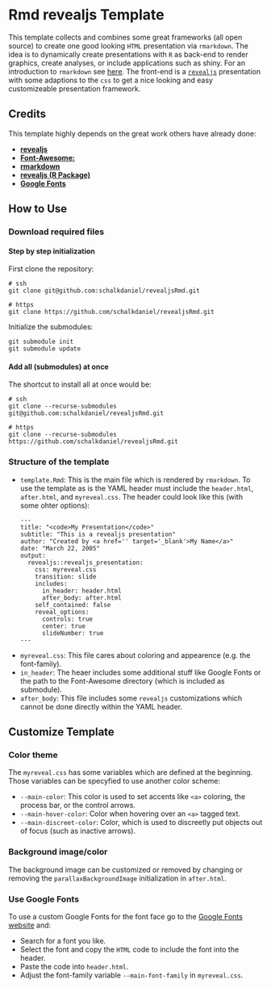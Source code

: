 # Rmd revealjs Template

This template collects and combines some great frameworks (all open source) to create one good looking `HTML` presentation via `rmarkdown`. The idea is to dynamically create presentations with `R` as back-end to render graphics, create analyses, or include applications such as shiny. For an introduction to `rmarkdown` see [here](https://rmarkdown.rstudio.com/lesson-1.html). The front-end is a [`revealjs`](https://revealjs.com/) presentation with some adaptions to the `css` to get a nice looking and easy customizeable presentation framework. 

## Credits

This template highly depends on the great work others have already done:

- [**revealjs**](https://revealjs.com/)
- [**Font-Awesome:**](https://www.google.com)
- [**rmarkdown**](https://rmarkdown.rstudio.com/)
- [**revealjs (R Package)**](https://cran.r-project.org/web/packages/revealjs/index.html)
- [**Google Fonts**](https://fonts.google.com/)

## How to Use

### Download required files

#### Step by step initialization

First clone the repository:
```
# ssh
git clone git@github.com:schalkdaniel/revealjsRmd.git

# https
git clone https://github.com/schalkdaniel/revealjsRmd.git
```

Initialize the submodules:
```
git submodule init
git submodule update
```

#### Add all (submodules) at once

The shortcut to install all at once would be:
```
# ssh
git clone --recurse-submodules git@github.com:schalkdaniel/revealjsRmd.git

# https
git clone --recurse-submodules https://github.com/schalkdaniel/revealjsRmd.git
```

### Structure of the template

- `template.Rmd`: This is the main file which is rendered by `rmarkdown`. To use the template as is the YAML header must include the `header.html`,  `after.html`, and `myreveal.css`. The header could look like this (with some ohter options):
    ```
    ---
    title: "<code>My Presentation</code>"
    subtitle: "This is a revealjs presentation"
    author: "Created by <a href='' target='_blank'>My Name</a>"
    date: "March 22, 2005"
    output:
      revealjs::revealjs_presentation:
        css: myreveal.css
        transition: slide
        includes:
          in_header: header.html
          after_body: after.html
        self_contained: false
        reveal_options:
          controls: true
          center: true
          slideNumber: true
    ---
    ```
- `myreveal.css`: This file cares about coloring and appearence (e.g. the font-family).
- `in_header`: The heaer includes some additional stuff like Google Fonts or the path to the Font-Awesome directory (which is included as submodule).
- `after_body`: This file includes some `revealjs` customizations which cannot be done directly within the YAML header.

## Customize Template

### Color theme

The `myreveal.css` has some variables which are defined at the beginning. Those variables can be specyfied to use another color scheme:
- `--main-color`: This color is used to set accents like `<a>` coloring, the process bar, or the control arrows.
- `--main-hover-color`: Color when hovering over an `<a>` tagged text.
- `--main-discreet-color`: Color, which is used to discreetly put objects out of focus (such as inactive arrows).

### Background image/color

The background image can be customized or removed by changing or removing the `parallaxBackgroundImage` initialization in `after.html`.

### Use Google Fonts

To use a custom Google Fonts for the font face go to the [Google Fonts website](https://fonts.google.com/) and:
- Search for a font you like.
- Select the font and copy the `HTML` code to include the font into the header.
- Paste the code into `header.html`.
- Adjust the font-family variable `--main-font-family` in `myreveal.css`.
